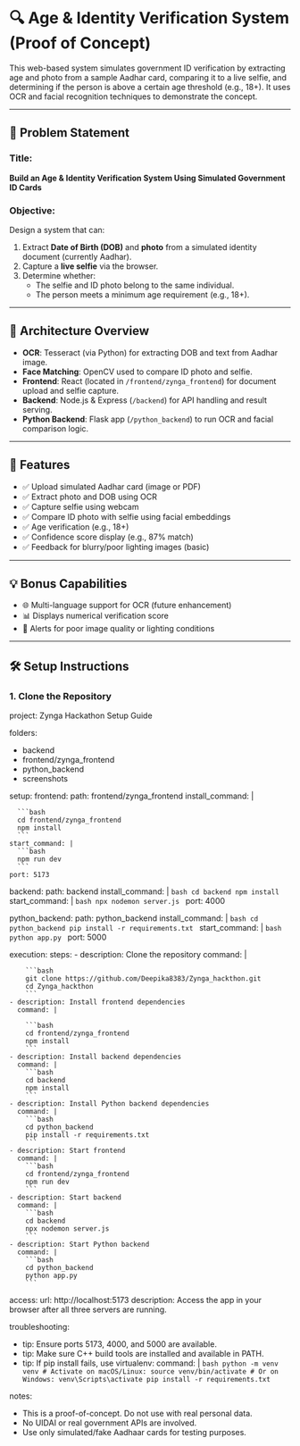 # 🔍 Age & Identity Verification System (Proof of Concept)

This web-based system simulates government ID verification by extracting age and photo from a sample Aadhar card, comparing it to a live selfie, and determining if the person is above a certain age threshold (e.g., 18+). It uses OCR and facial recognition techniques to demonstrate the concept.

---

## 📌 Problem Statement

### Title:
**Build an Age & Identity Verification System Using Simulated Government ID Cards**

### Objective:
Design a system that can:
1. Extract **Date of Birth (DOB)** and **photo** from a simulated identity document (currently Aadhar).
2. Capture a **live selfie** via the browser.
3. Determine whether:
   - The selfie and ID photo belong to the same individual.
   - The person meets a minimum age requirement (e.g., 18+).

---

## 🧱 Architecture Overview

- **OCR**: Tesseract (via Python) for extracting DOB and text from Aadhar image.
- **Face Matching**: OpenCV  used to compare ID photo and selfie.
- **Frontend**: React (located in `/frontend/zynga_frontend`) for document upload and selfie capture.
- **Backend**: Node.js & Express (`/backend`) for API handling and result serving.
- **Python Backend**: Flask app (`/python_backend`) to run OCR and facial comparison logic.

---

## 🚀 Features

- ✅ Upload simulated Aadhar card (image or PDF)
- ✅ Extract photo and DOB using OCR
- ✅ Capture selfie using webcam
- ✅ Compare ID photo with selfie using facial embeddings
- ✅ Age verification (e.g., 18+)
- ✅ Confidence score display (e.g., 87% match)
- ✅ Feedback for blurry/poor lighting images (basic)

---

## 💡 Bonus Capabilities

- 🌐 Multi-language support for OCR (future enhancement)
- 📊 Displays numerical verification score
- 💬 Alerts for poor image quality or lighting conditions

---

## 🛠 Setup Instructions

### 1. Clone the Repository

project: Zynga Hackathon Setup Guide

folders:
  - backend
  - frontend/zynga_frontend
  - python_backend
  - screenshots

setup:
  frontend:
    path: frontend/zynga_frontend
    install_command: |
    
      ```bash
      cd frontend/zynga_frontend
      npm install
      ```
    start_command: |
      ```bash
      npm run dev
      ```
    port: 5173

  backend:
    path: backend
    install_command: |
      ```bash
      cd backend
      npm install
      ```
    start_command: |
      ```bash
      npx nodemon server.js
      ```
    port: 4000

  python_backend:
    path: python_backend
    install_command: |
      ```bash
      cd python_backend
      pip install -r requirements.txt
      ```
    start_command: |
      ```bash
      python app.py
      ```
    port: 5000

execution:
  steps:
    - description: Clone the repository
      command: |
      
        ```bash
        git clone https://github.com/Deepika8383/Zynga_hackthon.git
        cd Zynga_hackthon
        ```
    - description: Install frontend dependencies
      command: |
      
        ```bash
        cd frontend/zynga_frontend
        npm install
        ```
    - description: Install backend dependencies
      command: |
        ```bash
        cd backend
        npm install
        ```
    - description: Install Python backend dependencies
      command: |
        ```bash
        cd python_backend
        pip install -r requirements.txt
        ```
    - description: Start frontend
      command: |
        ```bash
        cd frontend/zynga_frontend
        npm run dev
        ```
    - description: Start backend
      command: |
        ```bash
        cd backend
        npx nodemon server.js
        ```
    - description: Start Python backend
      command: |
        ```bash
        cd python_backend
        python app.py
        ```

access:
  url: http://localhost:5173
  description: Access the app in your browser after all three servers are running.

troubleshooting:
  - tip: Ensure ports 5173, 4000, and 5000 are available.
  - tip: Make sure C++ build tools are installed and available in PATH.
  - tip: If pip install fails, use virtualenv:
      command: |
        ```bash
        python -m venv venv
        # Activate on macOS/Linux:
        source venv/bin/activate
        # Or on Windows:
        venv\Scripts\activate
        pip install -r requirements.txt
        ```

notes:
  - This is a proof-of-concept. Do not use with real personal data.
  - No UIDAI or real government APIs are involved.
  - Use only simulated/fake Aadhaar cards for testing purposes.
